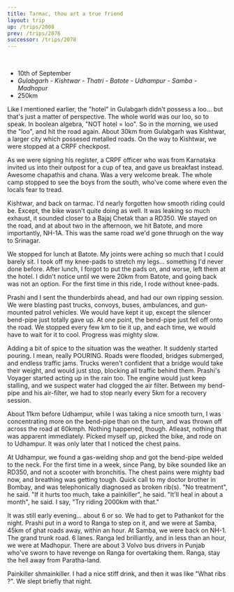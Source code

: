 ```yaml
---
title: Tarmac, thou art a true friend
layout: trip
up: /trips/2008
prev: /trips/2076
successor: /trips/2078
---
```


&nbsp;

- 10th of September
- _Gulabgarh - Kishtwar - Thatri - Batote - Udhampur - Samba               - Madhopur_
- 250km


Like I mentioned earlier, the &quot;hotel&quot; in Gulabgarh didn't             possess a loo... but that's just a matter of perspective. The             whole world was our loo, so to speak. In boolean algebra, &quot;NOT             hotel = loo&quot;. So in the morning, we used the &quot;loo&quot;, and hit the             road again. About 30km from Gulabgarh was Kishtwar, a larger             city which possesed metalled roads. On the way to Kishtwar, we             were stopped at a CRPF checkpost.

As we were signing his register, a CRPF officer who was from             Karnataka invited us into their outpost for a cup of tea, and             gave us breakfast instead. Awesome chapathis and chana. Was a             very welcome break. The whole camp stopped to see the boys from             the south, who've come where even the locals fear to tread.

Kishtwar, and back on tarmac. I'd nearly forgotten how smooth             riding could be. Except, the bike wasn't quite doing as well. It             was leaking so much exhaust, it sounded closer to a Bajaj Chetak             than a RD350. We stayed on the road, and at about two in the             afternoon, we hit Batote, and more importantly, NH-1A. This was             the same road we'd gone thruogh on the way to Srinagar.

We stopped for lunch at Batote. My joints were aching so much             that I could barely sit. I took off my knee-pads to stretch my             legs... something I'd never done before. After lunch, I forgot             to put the pads on, and worse, left them at the hotel. I didn't             notice until we were 20km from Batote, and going back was not an             option. For the first time in this ride, I rode without             knee-pads.

Prashi and I sent the thunderbirds ahead, and had our own             ripping session. We were blasting past trucks, convoys, buses,             ambulances, and gun-mounted patrol vehicles. We would have kept             it up, except the silencer bend-pipe just totally gave up. At             one point, the bend-pipe just fell off onto the road. We stopped             every few km to tie it up, and each time, we would have to wait             for it to cool. Progress was mighty slow.

Adding a bit of spice to the situation was the weather. It             suddenly started pouring. I mean, really POURING. Roads were             flooded, bridges submerged, and endless traffic jams. Trucks             weren't confident that a bridge would take their weight, and             would just stop, blocking all traffic behind them. Prashi's             Voyager started acting up in the rain too. The engine would just             keep stalling, and we suspect water had clogged the air filter.             Between my bend-pipe and his air-filter, we had to stop nearly             every 5km for a recovery session.

About 11km before Udhampur, while I was taking a nice smooth             turn, I was concentrating more on the bend-pipe than on the             turn, and was thrown off across the road at 60kmph. Nothing             happened, though. Atleast, nothing that was apparent             immediately. Picked myself up, picked the bike, and rode on to             Udhampur. It was only later that I noticed the chest pains.

At Udhampur, we found a gas-welding shop and got the bend-pipe             welded to the neck. For the first time in a week, since Pang, by             bike sounded like an RD350, and not a scooter with bronchitis.             The chest pains were mighty bad now, and breathing was getting             tough. Quick call to my doctor brother in Bombay, and was             telephonically diagnosed as broken rib(s). &quot;No treatment&quot;, he             said. &quot;If it hurts too much, take a painkiller&quot;, he said. &quot;It'll             heal in about a month&quot;, he said. I say, &quot;Try riding 2000km with             that.&quot;

It was still early evening... about 6 or so. We had to get to             Pathankot for the night. Prashi put in a word to Ranga to step             on it, and we were at Samba, 45km of ghat roads away, within an             hour. At Samba, we were back on NH-1. The grand trunk road. 6             lanes. Ranga led brilliantly, and in less than an hour, we were             at Madhopur. There are about 3 Volvo bus drivers in Punjab             who've sworn to have revenge on Ranga for overtaking them.             Ranga, stay the hell away from Paratha-land.

Painkiller shmainkiller. I had a nice stiff drink, and then it             was like &quot;What ribs ?&quot;. We slept briefly that night.


